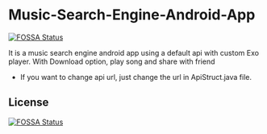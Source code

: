 # Music-Search-Engine-Android-App
[![FOSSA Status](https://app.fossa.io/api/projects/git%2Bgithub.com%2Fadityapandey9%2FMusic-Search-Engine-Android-App.svg?type=shield)](https://app.fossa.io/projects/git%2Bgithub.com%2Fadityapandey9%2FMusic-Search-Engine-Android-App?ref=badge_shield)


It is a music search engine android app using a default api with custom Exo player. With Download option, play song and share with friend

* If you want to change api url, just change the url in ApiStruct.java file. 


## License
[![FOSSA Status](https://app.fossa.io/api/projects/git%2Bgithub.com%2Fadityapandey9%2FMusic-Search-Engine-Android-App.svg?type=large)](https://app.fossa.io/projects/git%2Bgithub.com%2Fadityapandey9%2FMusic-Search-Engine-Android-App?ref=badge_large)
